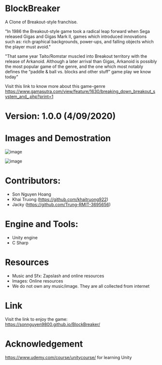 # BlockBreaker
A Clone of Breakout-style franchise.

"In 1986 the Breakout-style game took a radical leap forward when Sega released Gigas and Gigas Mark II, games which introduced innovations such as: rich graphical backgrounds, power-ups, and falling objects which the player must avoid."

"That same year Taito/Romstar muscled into Breakout territory with the release of Arkanoid. Although a later arrival than Gigas, Arkanoid is possibly the most popular game of the genre, and the one which most notably defines the “paddle & ball vs. blocks and other stuff” game play we know today"

Visit this link to know more about this game-genre
https://www.gamasutra.com/view/feature/1630/breaking_down_breakout_system_and_.php?print=1

# Version: 1.0.0 (4/09/2020)

# Images and Demostration

![image](https://user-images.githubusercontent.com/45099020/92228086-7c58ee80-eed1-11ea-808a-2e54b045f332.png)

![image](https://user-images.githubusercontent.com/45099020/92228482-25074e00-eed2-11ea-946f-561b662b21de.png)

# Contributors:
- Son Nguyen Hoang
- Khai Truong (https://github.com/khaitruong922)
- Jacky (https://github.com/Trung-RMIT-3695656)

# Engine and Tools:
- Unity engine
- C Sharp

# Resources
- Music and Sfx: Zapslash and online resources
- Images: Online resources
- We do not own any music/image. They are all collected from internet

# Link

Visit the link to enjoy the game: https://sonnguyen9800.github.io/BlockBreaker/

# Acknowledgement

https://www.udemy.com/course/unitycourse/ for learning Unity

